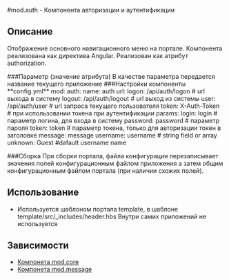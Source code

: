 #mod.auth - Компонента авторизации и аутентификации
## Описание
Отображение основного навигационного меню на портале.
Компонента реализована как директива Angular. Реализован как атрибут authorization.
 <div id="authorization" authorization>
 </div>
###Параметр (значение атрибута)
В качестве параметра передается название текущего приложение
###Настройки компоненты
**config.yml**
    mod:
        auth:
            name: auth
            url:
              logon: /api/auth/logon   # url выхода в систему
              logout: /api/auth/logout # url  выход из системы
              user: /api/auth/user # url запроса текущего пользователя
            token: X-Auth-Token # при использовании токена при аутентификации
            params:
              login: login       # параметр логина, для входа в систему
              password: password # параметр пароля
              token: token       # параметр токена, только для авторизации токен в заголовке
              message: message
            username: username # string field or array
            unknown: Guest  #dafault username name

###Сборка
При сборки портала, файла конфигурации перезаписывает значения полей конфигурационным файлом
приложения а затем общим конфигурационным файлом портала (при наличии схожих полей).

## Использование
- Используется шаблоном портала template,
 в шаблоне template/src/_includes/header.hbs
Внутри самих приложений не используется

## Зависимости
- [Компонета mod.core](mode_core/mod/core)
- [Компонета mod.message](mode_message/mod/message)

